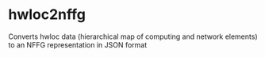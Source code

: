 # hwloc2nffg
Converts hwloc data (hierarchical map of computing and network elements) to an NFFG representation in JSON format
